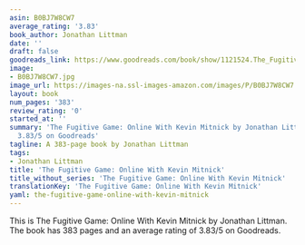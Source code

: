 ```yaml
---
asin: B0BJ7W8CW7
average_rating: '3.83'
book_author: Jonathan Littman
date: ''
draft: false
goodreads_link: https://www.goodreads.com/book/show/1121524.The_Fugitive_Game
image:
- B0BJ7W8CW7.jpg
image_url: https://images-na.ssl-images-amazon.com/images/P/B0BJ7W8CW7.01._SCLZZZZZZZ.jpg
layout: book
num_pages: '383'
review_rating: '0'
started_at: ''
summary: 'The Fugitive Game: Online With Kevin Mitnick by Jonathan Littman - rated
  3.83/5 on Goodreads'
tagline: A 383-page book by Jonathan Littman
tags:
- Jonathan Littman
title: 'The Fugitive Game: Online With Kevin Mitnick'
title_without_series: 'The Fugitive Game: Online With Kevin Mitnick'
translationKey: 'The Fugitive Game: Online With Kevin Mitnick'
yaml: the-fugitive-game-online-with-kevin-mitnick
---
```


This is The Fugitive Game: Online With Kevin Mitnick by Jonathan Littman. The book has 383 pages and an average rating of 3.83/5 on Goodreads.